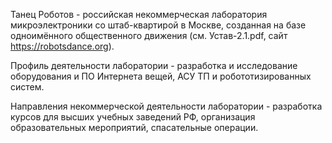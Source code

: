 Танец Роботов - российская некоммерческая лаборатория микроэлектроники со штаб-квартирой в Москве, созданная на базе одноимённого общественного движения (см. Устав-2.1.pdf, сайт https://robotsdance.org).

Профиль деятельности лаборатории - разработка и исследование оборудования и ПО Интернета вещей, АСУ ТП и робототизированных систем.

Направления некоммерческой деятельности лаборатории - разработка курсов для высших учебных заведений РФ, организация образовательных мероприятий, спасательные операции.

